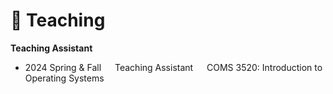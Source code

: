 # 🎯 Teaching
**Teaching Assistant**
- 2024 Spring & Fall &emsp;   Teaching Assistant   &emsp;   COMS 3520: Introduction to Operating Systems
